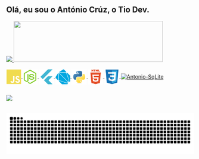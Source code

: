 ## Olá, eu sou o António Crúz, o Tio Dev.

<div>
<a href="https://github.com/antoniocruz-tiodev">
<img height="180em" src="https://github-readme-stats.vercel.app/api?username=antoniocruz-tiodev&theme=blue-green&show_icons=true"/>
<img height="110em" width="400" src="https://github-readme-stats.vercel.app/api/top-langs/?username=antoniocruz-tiodev&layout=compact&langs_count=16&theme=blue-green"/>
</div>

<div style="display: inline_block"><br>
  <img align="center" alt="Antonio-Js" heigth="30" width="40" src="https://raw.githubusercontent.com/devicons/devicon/master/icons/javascript/javascript-plain.svg">
  <img align="center" alt="Antonio-Nodejs" heigth="30" width="40" src="https://raw.githubusercontent.com/devicons/devicon/master/icons/nodejs/nodejs-original.svg">
  <img align="center" alt="Antonio-Flutter" heigth="30" width="40" src="https://raw.githubusercontent.com/devicons/devicon/master/icons/flutter/flutter-plain.svg">
  <img align="center" alt="Antonio-Dart" heigth="30" width="40" src="https://raw.githubusercontent.com/devicons/devicon/master/icons/dart/dart-plain.svg">
  <img align="center" alt="Antonio-Python" heigth="30" width="40" src="https://raw.githubusercontent.com/devicons/devicon/master/icons/python/python-original.svg">
  <img align="center" alt="Antonio-HTML" heigth="30" width="40" src="https://raw.githubusercontent.com/devicons/devicon/master/icons/html5/html5-plain-wordmark.svg">
  <img align="center" alt="Antonio-CSS" heigth="30" width="40" src="https://raw.githubusercontent.com/devicons/devicon/master/icons/css3/css3-original.svg">
    <img align="center" alt="Antonio-SqLite" heigth="30" width="40" src="https://cdn.jsdelivr.net/gh/devicons/devicon/icons/sqlite/sqlite-original.svg" />
        
</div>
  
##
  
<div>
  <a href="https://www.youtube.com/channel/UC_kw02zxqLpAxL9IJG8w4wQ" target-"_blank"> <img src="https://img.shields.io/badge/YouTube-FF0000?style=for-the-badge&logo=youtube&logoColor=white" target="_blank"></a>
</div>
  
##
  
![Snake animation](https://github.com/antoniocruz-tiodev/antoniocruz-tiodev/blob/output/github-contribution-grid-snake.svg)
